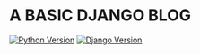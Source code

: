# A BASIC DJANGO BLOG
[![Python Version](https://img.shields.io/badge/python-3.6-brightgreen.svg)](https://python.org)
[![Django Version](https://img.shields.io/badge/django-2.0.1-brightgreen.svg)](https://djangoproject.com)